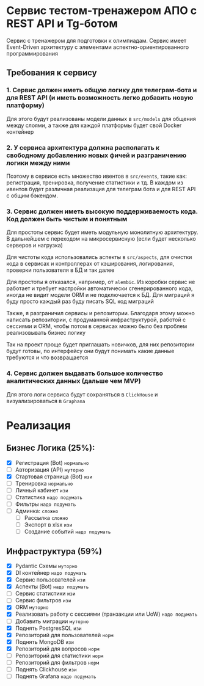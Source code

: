 # Сервис тестом-тренажером АПО с REST API и Tg-ботом

Сервис с тренажером для подготовки к олимпиадам. Сервис имеет Event-Driven архитектуру
с элементами аспектно-ориентированного программирования

## Требования к сервису

### 1. Сервис должен иметь общую логику для телеграм-бота и для REST API (и иметь возможность легко добавить новую платформу)

Для этого будут реализованы модели данных в `src/models` для общения между слоями, а также для каждой платформы будет
свой Docker контейнер

### 2. У сервиса архитектура должна располагать к свободному добавлению новых фичей и разграничению логики между ними

Поэтому в сервисе есть множество ивентов в `src/events`, такие как: регистрация, тренировка, получение статистики и тд.
В каждом из ивентов будет различная реализация для телеграм бота и для REST API с общим бэкендом. 

### 3. Сервис должен иметь высокую поддерживаемость кода. Код должен быть чистым и понятным

Для простоты сервис будет иметь модульную монолитную архитектуру. В дальнейшем с переходом на микросервисную 
(если будет несколько серверов и нагрузка)

Для чистоты кода использовались аспекты в `src/aspects`, для очистки кода в сервисах и контроллерах от кэширования,
логирования, проверки пользователя в БД и так далее

Для простоты я отказался, например, от `alembic`. Из коробки сервис не работает и требует настройки автоматически
сгенерированного кода, иногда не видит модели ORM и не подключается к БД. 
Для миграций я буду просто каждый раз буду писать SQL код миграций

Также, я разграничил сервисы и репозитории. Благодаря этому можно написать репозитории, 
с продуманной инфраструктурой, работой с сессиями и ORM, чтобы потом в сервисах можно было без проблем
реализовывать бизнес логику

Так на проект проще будет приглашать новичков, для них репозитории будут готовы, по интерфейсу они будут понимать
какие данные требуются и что возвращается

### 4. Сервис должен выдавать большое количество аналитических данных (дальше чем MVP)
Для этого логи сервиса будут сохраняться в `ClickHouse` и визуализироваться в `Graphana`


# Реализация
## Бизнес Логика (25%):
- [x] Регистрация (Bot) `нормально`
- [ ] Авторизация (API) `муторно`
- [x] Стартовая страница (Bot) `изи` 
- [ ] Тренировка `нормально`
- [ ] Личный кабинет `изи`
- [ ] Статистика `надо подумать`
- [ ] Фильтры `надо подумать`
- [ ] Админка: `сложно`
  - [ ] Рассылка `сложно`
  - [ ] Экспорт в xlsx `изи`
  - [ ] Создание событий `надо подумать`

## Инфраструктура (59%)
- [x] Pydantic Схемы `муторно`
- [x] DI контейнер `надо подумать`
- [x] Сервис пользователей `изи`
- [x] Аспекты (Bot) `надо подумать`
- [ ] Сервис статистики `изи`
- [ ] Сервис фильтров `изи`
- [x] ORM `муторно`
- [x] Реализовать работу с сессиями (транзакции или UoW) `надо подумать`
- [ ] Добавить миграции `муторно`
- [x] Поднять PostgresSQL `изи`
- [x] Репозиторий для пользователей `норм`
- [x] Поднять MongoDB `изи`
- [x] Репозиторий для вопросов `норм`
- [ ] Репозиторий для статистики `норм`
- [ ] Репозиторий для фильтров `норм`
- [ ] Поднять Clickhouse `изи`
- [ ] Поднять Grafana `надо подумать`
